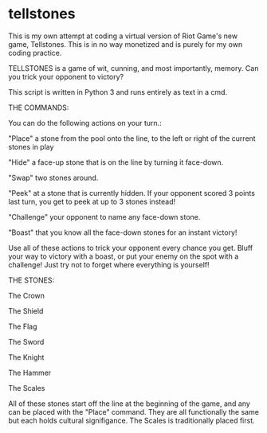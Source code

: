 # tellstones
This is my own attempt at coding a virtual version of Riot Game's new game, Tellstones. This is in no way monetized and is purely for my own coding practice.

TELLSTONES is a game of wit, cunning, and most importantly, memory. Can you trick your opponent to victory?

This script is written in Python 3 and runs entirely as text in a cmd.


THE COMMANDS:

You can do the following actions on your turn.:

"Place" a stone from the pool onto the line, to the left or right of the current stones in play

"Hide" a face-up stone that is on the line by turning it face-down.

"Swap" two stones around.

"Peek" at a stone that is currently hidden. If your opponent scored 3 points last turn, you get to peek at up to 3 stones instead!

"Challenge" your opponent to name any face-down stone.

"Boast" that you know all the face-down stones for an instant victory!


Use all of these actions to trick your opponent every chance you get. Bluff your way to victory with a boast, or put your enemy on the spot with a challenge! Just try not to forget where everything is yourself!


THE STONES:


The Crown

The Shield

The Flag

The Sword

The Knight

The Hammer

The Scales


All of these stones start off the line at the beginning of the game, and any can be placed with the "Place" command. They are all functionally the same but each holds cultural signifigance. The Scales is traditionally placed first.


